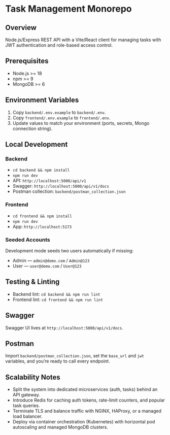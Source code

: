 # Task Management Monorepo

## Overview
Node.js/Express REST API with a Vite/React client for managing tasks with JWT authentication and role-based access control.

## Prerequisites
- Node.js >= 18
- npm >= 9
- MongoDB >= 6

## Environment Variables
1. Copy `backend/.env.example` to `backend/.env`.
2. Copy `frontend/.env.example` to `frontend/.env`.
3. Update values to match your environment (ports, secrets, Mongo connection string).

## Local Development
### Backend
- `cd backend && npm install`
- `npm run dev`
- API: `http://localhost:5000/api/v1`
- Swagger: `http://localhost:5000/api/v1/docs`
- Postman collection: `backend/postman_collection.json`

### Frontend
- `cd frontend && npm install`
- `npm run dev`
- App: `http://localhost:5173`

### Seeded Accounts
Development mode seeds two users automatically if missing:
- Admin — `admin@demo.com` / `Admin@123`
- User — `user@demo.com` / `User@123`

## Testing & Linting
- Backend lint: `cd backend && npm run lint`
- Frontend lint: `cd frontend && npm run lint`

## Swagger
Swagger UI lives at `http://localhost:5000/api/v1/docs`.

## Postman
Import `backend/postman_collection.json`, set the `base_url` and `jwt` variables, and you’re ready to call every endpoint.

## Scalability Notes
- Split the system into dedicated microservices (auth, tasks) behind an API gateway.
- Introduce Redis for caching auth tokens, rate-limit counters, and popular task queries.
- Terminate TLS and balance traffic with NGINX, HAProxy, or a managed load balancer.
- Deploy via container orchestration (Kubernetes) with horizontal pod autoscaling and managed MongoDB clusters.
